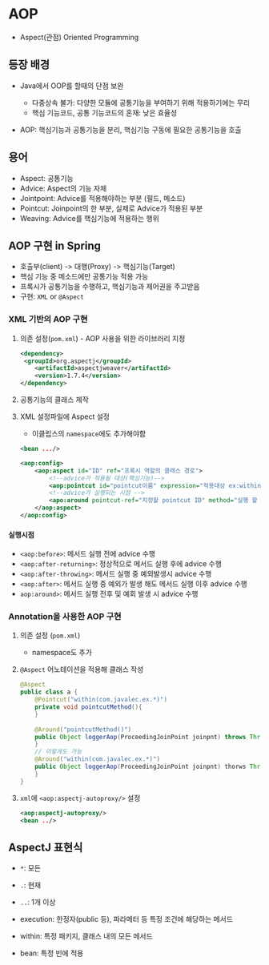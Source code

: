 # AOP

* Aspect(관점) Oriented Programming

## 등장 배경

* Java에서 OOP를 할때의 단점 보완
  * 다중상속 불가: 다양한 모듈에 공통기능을 부여하기 위해 적용하기에는 무리
  * 핵심 기능코드, 공통 기능코드의 혼재: 낮은 효율성



* AOP: 핵심기능과 공통기능을 분리, 핵심기능 구동에 필요한 공통기능을 호출

## 용어

* Aspect: 공통기능
* Advice: Aspect의 기능 자체
* Jointpoint: Advice를 적용해야하는 부분 (필드, 메소드)
* Pointcut: Joinpoint의 한 부분, 실제로 Advice가 적용된 부분
* Weaving: Advice를 핵심기능에 적용하는 행위



## AOP 구현 in Spring

* 호출부(client) -> 대행(Proxy) -> 핵심기능(Target)
* 핵심 기능 중 메소드에만 공통기능 적용 가능
* 프록시가 공통기능을 수행하고, 핵심기능과 제어권을 주고받음
* 구현: `XML` or `@Aspect`



### XML 기반의 AOP 구현

1. 의존 설정(`pom.xml`) - AOP 사용을 위한 라이브러리 지정

   ```xml
   <dependency>
   	<groupId>org.aspectj</groupId>
       <artifactId>aspectjweaver</artifactId>
       <version>1.7.4</version>
   </dependency>
   ```

   

2. 공통기능의 클래스 제작

3. XML 설정파일에 Aspect 설정

   * 이클립스의 `namespace`에도 추가해야함

   ```xml
   <bean .../>
   
   <aop:config>
       <aop:aspect id="ID" ref="프록시 역할의 클래스 경로">
           <!--advice가 적용될 대상(핵심기능)-->
           <aop:pointcut id="pointcut이름" expression="적용대상 ex:within(패키지명.*)" />
           <!--advice가 실행되는 시점 -->
           <apo:around pointcut-ref="지정할 pointcut ID" method="실행 할 method 이름"/>
       </aop:aspect>
   </aop:config>
   
   ```

#### 실행시점

* `<aop:before>`: 메서드 실행 전에 advice 수행
* `<aop:after-returning>`: 정상적으로 메서드 실행 후에 advice 수행
* `<aop:after-throwing>`: 메서드 실행 중 예외발생시 advice 수행
* `<aop:after>`: 메서드 실행 중 예외가 발생 해도 메서드 실행 이후 advice 수행
* `aop:around>`: 메서드 실행 전후 및 예회 발생 시 advice 수행

### Annotation을 사용한 AOP 구현

1. 의존 설정 (`pom.xml`)

   * namespace도 추가

2. `@Aspect` 어노테이션을 적용해 클래스 작성

   ```java
   @Aspect
   public class a {
       @Pointcut("within(com.javalec.ex.*)")
       private void pointcutMethod(){
       }
       
       @Around("pointcutMethod()")
       public Object loggerAop(ProceedingJoinPoint joinpnt) throws Throwable {
       }
       // 이렇게도 가능
       @Around("within(com.javalec.ex.*)")
       public Object loggerAop(ProceedingJoinPoint joinpnt) thorws Throwable{
       }
   }
   ```

   

3. `xml`에 `<aop:aspectj-autoproxy/>` 설정

   ```xml
   <aop:aspectj-autoproxy/>
   <bean ../>
   ```

   

## AspectJ 표현식

* `*`: 모든
* `.`: 현재
* `..`: 1개 이상



* execution: 한정자(public 등), 파라메터 등 특정 조건에 해당하는 메서드
* within: 특정 패키지, 클래스 내의 모든 메서드
* bean: 특정 빈에 적용